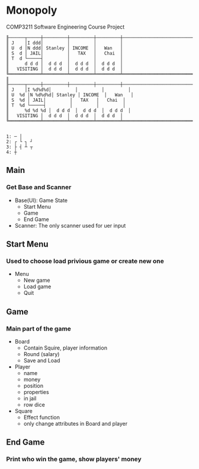 # Monopoly

COMP3211 Software Engineering Course Project

```
╟──────┬─────┼─────────┼─────────┼─────────┼───────────────────────────────
║ J    │I ddd│         │         │         │
║ U  d │N ddd│ Stanley │ INCOME  │   Wan   │
║ S  d │ JAIL│         │   TAX   │   Chai  │
║ T  d └─────┤         │         │         │
║      d d d │  d d d  │  d d d  │  d d d  │
║   VISITING │  d d d  │  d d d  │  d d d  │
╚════════════╧═════════╧═════════╧═════════╧═══════════════════════════════╝
║
╟──────┬─────┼─────────┼─────────┼─────────┼───────────────────────────────
║ J    │I %d%d%d│         │         │         │
║ U  %d │N %d%d%d│ Stanley │ INCOME  │   Wan   │
║ S  %d │ JAIL│         │   TAX   │   Chai  │
║ T  %d └─────┤         │         │         │
║      %d %d %d │  d d d  │  d d d  │  d d d  │
║   VISITING │  d d d  │  d d d  │  d d d  │
╚════════════╧═════════╧═════════╧═════════╧═══════════════════════════════╝


1: ─ │
2: ┌ └ ┐ ┘
3: ├ ┤ ┴ ┬
4: ┼
```

## Main

### Get Base and Scanner

- Base(UI): Game State
    - Start Menu
    - Game
    - End Game
- Scanner: The only scanner used for uer input

## Start Menu

### Used to choose load privious game or create new one

- Menu
    - New game
    - Load game
    - Quit

## Game

### Main part of the game

- Board
    - Contain Squire, player information
    - Round (salary)
    - Save and Load
- Player
    - name
    - money
    - position
    - properties
    - in jail
    - row dice
- Square
    - Effect function
    - only change attributes in Board and player

## End Game

### Print who win the game, show players' money
